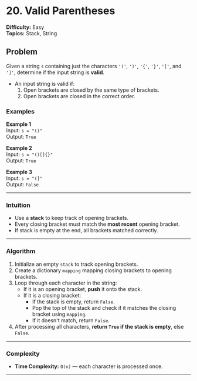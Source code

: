 # 20. Valid Parentheses

**Difficulty:** Easy  
**Topics:** Stack, String  

## Problem

Given a string `s` containing just the characters `'('`, `')'`, `'{'`, `'}'`, `'['`, and `']'`, determine if the input string is **valid**.  

- An input string is valid if:
  1. Open brackets are closed by the same type of brackets.
  2. Open brackets are closed in the correct order.

### Examples

**Example 1**  
Input: `s = "()"`  
Output: `True`  

**Example 2**  
Input: `s = "()[]{}"`  
Output: `True`  

**Example 3**  
Input: `s = "(]"`  
Output: `False`  

---

### Intuition  

- Use a **stack** to keep track of opening brackets.  
- Every closing bracket must match the **most recent** opening bracket.  
- If stack is empty at the end, all brackets matched correctly.

---

### Algorithm 

1. Initialize an empty `stack` to track opening brackets.  
2. Create a dictionary `mapping` mapping closing brackets to opening brackets.  
3. Loop through each character in the string:
   - If it is an opening bracket, **push** it onto the stack.
   - If it is a closing bracket:
     - If the stack is empty, return `False`.
     - Pop the top of the stack and check if it matches the closing bracket using `mapping`.
     - If it doesn't match, return `False`.
4. After processing all characters, **return `True` if the stack is empty**, else `False`.

---

### Complexity

- **Time Complexity:** `O(n)` — each character is processed once.  
---